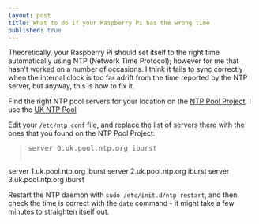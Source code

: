 ```yaml
---
layout: post
title: What to do if your Raspberry Pi has the wrong time
published: true
---
```


Theoretically, your Raspberry Pi should set itself to the right time automatically using NTP (Network Time Protocol); however for me that hasn't worked on a number of occasions. I think it fails to sync correctly when the internal clock is too far adrift from the time reported by the NTP server, but anyway, this is how to fix it.

Find the right NTP pool servers for your location on the [NTP Pool Project](http://www.pool.ntp.org/), I use the [UK NTP Pool](http://www.pool.ntp.org/)

Edit your `/etc/ntp.conf` file, and replace the list of servers there with the ones that you found on the NTP Pool Project:

> <pre>server 0.uk.pool.ntp.org iburst
server 1.uk.pool.ntp.org iburst
server 2.uk.pool.ntp.org iburst
server 3.uk.pool.ntp.org iburst</pre>

Restart the NTP daemon with `sudo /etc/init.d/ntp restart`, and then check the time is correct with the `date` command - it might take a few minutes to straighten itself out.
